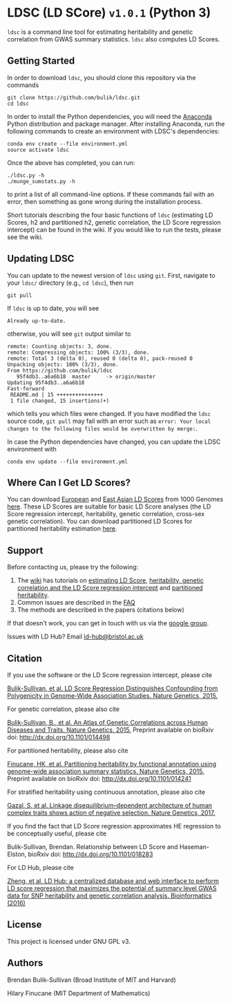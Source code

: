 
# LDSC (LD SCore) `v1.0.1` (Python 3)

`ldsc` is a command line tool for estimating heritability and genetic correlation from GWAS summary statistics. `ldsc` also computes LD Scores.

## Getting Started



In order to download `ldsc`, you should clone this repository via the commands
```  
git clone https://github.com/bulik/ldsc.git
cd ldsc
```

In order to install the Python dependencies, you will need the [Anaconda](https://store.continuum.io/cshop/anaconda/) Python distribution and package manager. After installing Anaconda, run the following commands to create an environment with LDSC's dependencies:

```
conda env create --file environment.yml
source activate ldsc
```

Once the above has completed, you can run:

```
./ldsc.py -h
./munge_sumstats.py -h
```
to print a list of all command-line options. If these commands fail with an error, then something as gone wrong during the installation process. 

Short tutorials describing the four basic functions of `ldsc` (estimating LD Scores, h2 and partitioned h2, genetic correlation, the LD Score regression intercept) can be found in the wiki. If you would like to run the tests, please see the wiki.

## Updating LDSC

You can update to the newest version of `ldsc` using `git`. First, navigate to your `ldsc/` directory (e.g., `cd ldsc`), then run
```
git pull
```
If `ldsc` is up to date, you will see 
```
Already up-to-date.
```
otherwise, you will see `git` output similar to 
```
remote: Counting objects: 3, done.
remote: Compressing objects: 100% (3/3), done.
remote: Total 3 (delta 0), reused 0 (delta 0), pack-reused 0
Unpacking objects: 100% (3/3), done.
From https://github.com/bulik/ldsc
   95f4db3..a6a6b18  master     -> origin/master
Updating 95f4db3..a6a6b18
Fast-forward
 README.md | 15 +++++++++++++++
 1 file changed, 15 insertions(+)
 ```
which tells you which files were changed. If you have modified the `ldsc` source code, `git pull` may fail with an error such as `error: Your local changes to the following files would be overwritten by merge:`. 

In case the Python dependencies have changed, you can update the LDSC environment with

```
conda env update --file environment.yml
```

## Where Can I Get LD Scores?

You can download [European](https://data.broadinstitute.org/alkesgroup/LDSCORE/eur_w_ld_chr.tar.bz2) and [East Asian LD Scores](https://data.broadinstitute.org/alkesgroup/LDSCORE/eas_ldscores.tar.bz2) from 1000 Genomes [here](https://data.broadinstitute.org/alkesgroup/LDSCORE/). These LD Scores are suitable for basic LD Score analyses (the LD Score regression intercept, heritability, genetic correlation, cross-sex genetic correlation). You can download partitioned LD Scores for partitioned heritability estimation [here](http://data.broadinstitute.org/alkesgroup/LDSCORE/).


## Support

Before contacting us, please try the following:

1. The [wiki](https://github.com/bulik/ldsc/wiki) has tutorials on [estimating LD Score](https://github.com/bulik/ldsc/wiki/LD-Score-Estimation-Tutorial), [heritability, genetic correlation and the LD Score regression intercept](https://github.com/bulik/ldsc/wiki/Heritability-and-Genetic-Correlation) and [partitioned heritability](https://github.com/bulik/ldsc/wiki/Partitioned-Heritability).
2. Common issues are described in the [FAQ](https://github.com/bulik/ldsc/wiki/FAQ)
2. The methods are described in the papers (citations below)

If that doesn't work, you can get in touch with us via the [google group](https://groups.google.com/forum/?hl=en#!forum/ldsc_users).

Issues with LD Hub?  Email ld-hub@bristol.ac.uk


## Citation

If you use the software or the LD Score regression intercept, please cite

[Bulik-Sullivan, et al. LD Score Regression Distinguishes Confounding from Polygenicity in Genome-Wide Association Studies.
Nature Genetics, 2015.](http://www.nature.com/ng/journal/vaop/ncurrent/full/ng.3211.html)

For genetic correlation, please also cite

[Bulik-Sullivan, B., et al. An Atlas of Genetic Correlations across Human Diseases and Traits. Nature Genetics, 2015.](https://www.nature.com/articles/ng.3406) Preprint available on bioRxiv doi: http://dx.doi.org/10.1101/014498

For partitioned heritability, please also cite

[Finucane, HK, et al. Partitioning heritability by functional annotation using genome-wide association summary statistics. Nature Genetics, 2015.](https://www.nature.com/articles/ng.3404) Preprint available on bioRxiv doi: http://dx.doi.org/10.1101/014241

For stratified heritability using continuous annotation, please also cite

[Gazal, S, et al. Linkage disequilibrium–dependent architecture of human complex traits shows action of negative selection. Nature Genetics, 2017.](https://www.nature.com/articles/ng.3954) 

If you find the fact that LD Score regression approximates HE regression to be conceptually useful, please cite

Bulik-Sullivan, Brendan. Relationship between LD Score and Haseman-Elston, bioRxiv doi: http://dx.doi.org/10.1101/018283

For LD Hub, please cite

[Zheng, et al. LD Hub: a centralized database and web interface to perform LD score regression that maximizes the potential of summary level GWAS data for SNP heritability and genetic correlation analysis. Bioinformatics (2016)](https://doi.org/10.1093/bioinformatics/btw613)


## License

This project is licensed under GNU GPL v3.


## Authors

Brendan Bulik-Sullivan (Broad Institute of MIT and Harvard)

Hilary Finucane (MIT Department of Mathematics)
